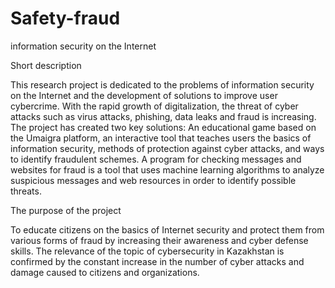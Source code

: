 # Safety-fraud
information security on the Internet

Short description


This research project is dedicated to the problems of information security on the Internet and the development of solutions to improve user cybercrime. With the rapid growth of digitalization, the threat of cyber attacks such as virus attacks, phishing, data leaks and fraud is increasing.
The project has created two key solutions: An educational game based on the Umaigra platform, an interactive tool that teaches users the basics of information security, methods of protection against cyber attacks, and ways to identify fraudulent schemes. A program for checking messages and websites for fraud is a tool that uses machine learning algorithms to analyze suspicious messages and web resources in order to identify possible threats.

The purpose of the project 

To educate citizens on the basics of Internet security and protect them from various forms of fraud by increasing their awareness and cyber defense skills. 
The relevance of the topic of cybersecurity in Kazakhstan is confirmed by the constant increase in the number of cyber attacks and damage caused to citizens and organizations.
